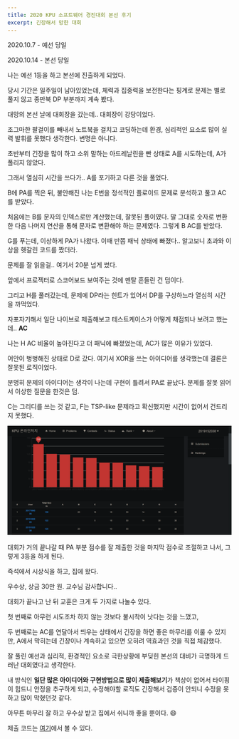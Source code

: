 ```yaml
---
title: 2020 KPU 소프트웨어 경진대회 본선 후기
excerpt: 긴장해서 망한 대회
---
```


2020.10.7 - 예선 당일

2020.10.14 - 본선 당일

나는 예선 1등을 하고 본선에 진출하게 되었다.

당시 기간은 일주일이 남아있었는데, 체력과 집중력을 보전한다는 핑계로 문제는 별로 풀지 않고 종만북 DP 부분까지 계속 봤다.

대망의 본선 날에 대회장을 갔는데.. 대회장이 강당이었다.

조그마한 팔걸이를 빼내서 노트북을 걸치고 코딩하는데 환경, 심리적인 요소로 많이 실력 발휘를 못했다 생각한다. 변명은 아니다.

초반부터 긴장을 많이 하고 소위 말하는 아드레날린을 빤 상태로 A를 시도하는데, A가 풀리지 않았다.

그래서 열심히 시간을 쓰다가.. A를 포기하고 다른 것을 풀었다.

B에 PA를 찍은 뒤, 불안해진 나는 E번을 정석적인 플로이드 문제로 분석하고 풀고 AC를 받았다.

처음에는 B를 문자의 인덱스로만 계산했는데, 잘못된 풀이였다. 말 그대로 숫자로 변환한 다음 나머지 연산을 통해 문자로 변환해야 하는 문제였다. 그렇게 B AC를 받았다.

G를 푸는데, 이상하게 PA가 나왔다. 이때 반쯤 패닉 상태에 빠졌다.. 알고보니 초과와 이상을 헷갈린 코드를 짰더라.

문제를 잘 읽을걸.. 여기서 20분 넘게 썼다.

앞에서 프로젝터로 스코어보드 보여주는 것에 멘탈 흔들린 건 덤이다.

그리고 H를 풀러갔는데, 문제에 DP라는 힌트가 있어서 DP를 구상하느라 열심히 시간을 까먹었다.

자포자기해서 일단 나이브로 제출해보고 테스트케이스가 어떻게 채점되나 보려고 했는데.. **AC**

나는 H AC 비율이 높아진다고 더 패닉에 빠졌었는데, AC가 많은 이유가 있었다.

어안이 벙벙해진 상태로 D로 갔다. 여기서 XOR을 쓰는 아이디어를 생각했는데 결론은 잘못된 로직이었다.

분명히 문제의 아이디어는 생각이 나는데 구현이 틀려서 PA로 끝났다. 문제를 잘못 읽어서 이상한 질문을 한것은 덤.

C는 그리디를 쓰는 것 같고, F는 TSP-like 문제라고 확신했지만 시간이 없어서 건드리지 못했다.

![Scoreboard](/assets/images/kpu-2020-ps-scoreboard.png)

대회가 거의 끝나갈 때 PA 부분 점수를 잘 제출한 것을 마지막 점수로 조절하고 나서, 그렇게 3등을 하게 된다.

즉석에서 시상식을 하고, 집에 왔다.

우수상, 상금 30만 원. 교수님 감사합니다..

대회가 끝나고 난 뒤 교훈은 크게 두 가지로 나눌수 있다.

첫 번째로 아무런 시도조차 하지 않는 것보다 불시착이 낫다는 것을 느꼈고,

두 번째로는 AC를 연달아서 띄우는 상태에서 긴장을 하면 좋은 마무리를 이룰 수 있지만, A에서 막히는데 긴장이나 계속하고 있으면 오히려 역효과인 것을 직접 체감했다.

잘 풀린 예선과 심리적, 환경적인 요소로 극한상황에 부딪힌 본선의 대비가 극명하게 드러난 대회였다고 생각한다.

내 방식인 **일단 많은 아이디어와 구현방법으로 많이 제출해보기**가 책상이 없어서 타이핑이 힘드니 안정을 추구하게 되고, 수정해야할 로직도 긴장해서 검증이 안되니 수정을 못하고 많이 막혔던것 같다.

아무튼 마무리 잘 하고 우수상 받고 집에서 쉬니까 좋을 뿐이다. 😄


제출 코드는 [여기](https://github.com/dps0340/kpu-oj-2020)에서 볼 수 있다.